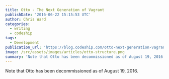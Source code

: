 ```yaml
---
title: Otto - The Next Generation of Vagrant
publishDate: '2016-06-22 15:15:53 UTC'
author: Chris Ward
categories:
  - writing
  - codeship
tags:
  - Development
publication_url: 'https://blog.codeship.com/otto-next-generation-vagrant/'
image: /src/assets/images/articles/otto-structure.png
summary: 'Note that Otto has been decommissioned as of August 19, 2016.'
---
```

Note that Otto has been decommissioned as of August 19, 2016.

